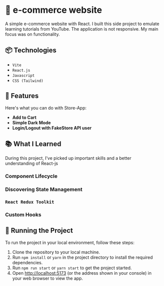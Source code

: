 # 🏪 e-commerce website

A simple e-commerce website with React. I built this side project to emulate learning tutorials from YouTube. The application is not responsive. My main focus was on functionality.

## 📦 Technologies

- `Vite`
- `React.js`
- `Javascript`
- `CSS (Tailwind)`

## 🦄 Features

Here's what you can do with Store-App:

- **Add to Cart**
- **Simple Dark Mode**
- **Login/Logout with FakeStore API user**

## 📚 What I Learned

During this project, I've picked up important skills and a better understanding of React-js

### Component Lifecycle

### Discovering State Management

### `React Redux Toolkit`

### Custom Hooks

## 🚦 Running the Project

To run the project in your local environment, follow these steps:

1. Clone the repository to your local machine.
2. Run `npm install` or `yarn` in the project directory to install the required dependencies.
3. Run `npm run start` or `yarn start` to get the project started.
4. Open [http://localhost:5173](http://localhost:5173) (or the address shown in your console) in your web browser to view the app.
